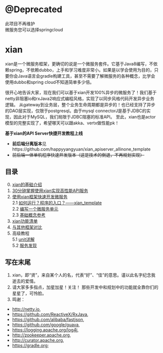 # @Deprecated
此项目不再维护    
微服务您可以选择springcloud
# xian
xian是一个微服务框架，更确切的说是一个微服务套件。它基于Java8编写，不依赖spring，不依赖dubbo，上手和学习难度非常小。如果是以学会使用为目的，只要你会Java语言会gradle构建工具，甚至不需要了解微服务的各种概念，比学会使用dubbo和spring cloud不知道简单多少倍。

很开心地告诉大家，现在我们可以基于xian开发100%异步的微服务了！我们基于netty非阻塞io和rxJava2响应式编程风格，实现了以同步风格代码开发异步业务逻辑。
从gateway到业务层，整个业务生命周期都是异步的！也已经支持了异步的DAO层实现，仅限于postgresql。由于mysql connectorJ是基于JDBC的实现，因此对于MySQL，我们局限于JDBC阻塞的标准API。
至此，xian也是actor模型的完整实现了，希望哪天可以跟akka、vertx做性能pk！

**基于xian的API Server快捷开发教程上线**  
- **前后端分离版本**见https://github.com/happyyangyuan/xian_apiserver_allinone_template
- ~~前后端一体单机程序快速开发版本（这是技术的倒退，不再规划实现）~~

## 目录

0. [xian的基础介绍](doc/zh_CN/xianBasis.md)  
1. [30分钟掌握使用xian实现高性能API服务](https://github.com/happyyangyuan/xian_apiserver_allinone_template)
2. [使用xian框架快速开发微服务](doc/zh_CN/quickStart.md)  
    2.1 [如何运行？程序的入口？——xian_template](doc/zh_CN/quickStart.md#如何运行？程序的入口？——xian_template)  
    2.2 [编写一个微服务单元](doc/zh_CN/quickStart.md#编写一个微服务单元)  
    2.3 [基础概念参考](doc/zh_CN/quickStart.md#基础概念参考)  
3. [xian功能清单](doc/zh_CN/xianFunctionList.md)  
4. [与其他框架对比](doc/zh_CN/comparison.md)  
5. 高级教程  
    5.1 [unit详解](doc/zh_CN/unit/unit.md)  
    5.2 [服务发现](doc/zh_CN/service-discovery/README.md)  

## 写在末尾
1. xian，即“贤”，来自某个人的名，代表“好”、“佳”的意思。谨以此名字纪念我逝去的爱情。
2. 请大家多多指点，加星加星！关注！ 那些开发中和规划中的功能就全靠你们的星星了，可怜脸。
3. 鸣谢：  
- http://netty.io,  
- https://github.com/ReactiveX/RxJava,  
- https://github.com/alibaba/fastjson,  
- https://github.com/google/guava,   
- https://logging.apache.org/log4j,  
- http://zookeeper.apache.org,  
- http://curator.apache.org,  
- https://gradle.org;
